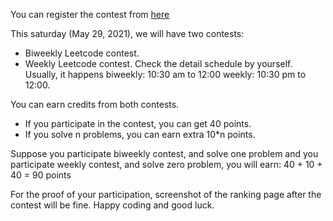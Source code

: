 You can register the contest from [here](https://leetcode.com/contest/)

This saturday (May 29, 2021), we will have two contests:
- Biweekly Leetcode contest.
- Weekly Leetcode contest.
Check the detail schedule by yourself. Usually, it happens biweekly: 10:30 am to 12:00
weekly: 10:30 pm to 12:00.

You can earn credits from both contests.
- If you participate in the contest, you can get 40 points.
- If you solve n problems, you can earn extra 10*n points.

Suppose you participate biweekly contest, and solve one problem
and you participate weekly contest, and solve zero problem, 
you will earn:
40 + 10 + 40 = 90 points


For the proof of your participation, screenshot of the ranking page after the contest will 
be fine. Happy coding and good luck. 
